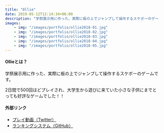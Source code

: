 ```yaml
---
title: "Ollie"
date: 2019-05-12T12:14:34+06:00
description: "学祭展示用に作った、実際に板の上でジャンプして操作するスケボーのゲームです。"
images:
    - img: "/images/portfolio/ollie2018-01.jpg"
    - img: "/images/portfolio/ollie2018-02.jpg"
    - img: "/images/portfolio/ollie2018-03.jpg"
    - img: "/images/portfolio/ollie2018-04.jpg"
    - img: "/images/portfolio/ollie2018-05.jpg"
---
```


#### Ollieとは？
学祭展示用に作った、実際に板の上でジャンプして操作するスケボーのゲームです。

2日間で500回ほどプレイされ、大学生から遊びに来ていた小さな子供にまでとっても好評なゲームでした！！

#### 外部リンク
- [プレイ動画（Twitter）](https://twitter.com/m_dotcube/status/1245320344400875521?s=20)
- [ランキングシステム（GitHub）](https://github.com/Takahiro55555/OllieRanking)